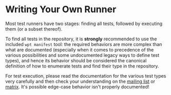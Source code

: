 # Writing Your Own Runner

Most test runners have two stages: finding all tests, followed by
executing them (or a subset thereof).

To find all tests in the repository, it is **strongly** recommended to
use the included `wpt manifest` tool: the required behaviors are more
complex than what are documented (especially when it comes to
precedence of the various possibilities and some undocumented legacy
ways to define test types), and hence its behavior should be
considered the canonical definition of how to enumerate tests and find
their type in the repository.

For test execution, please read the documentation for the various test
types very carefully and then check your understanding on the [mailing
list][public-test-infra] or [matrix][matrix]. It's possible edge-case
behavior isn't properly documented!

[public-test-infra]: https://lists.w3.org/Archives/Public/public-test-infra/
[matrix]: https://app.element.io/#/room/#wpt:matrix.org
[web irc]: http://irc.w3.org
